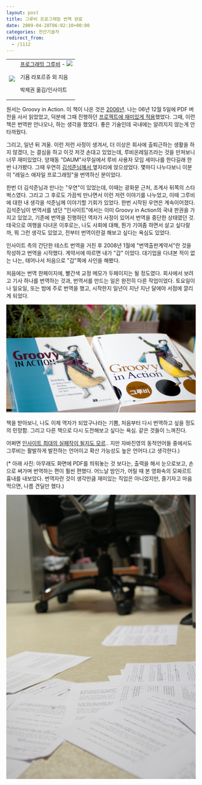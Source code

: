 ```yaml
---
layout: post
title: 그루비 프로그래밍 번역 완료
date: 2009-04-28T06:02:10+00:00
categories: 전산기술자
redirect_from:
  - /1112
---
```




<table>

<tbody><tr>

<td><a href="http://www.aladdin.co.kr/shop/wproduct.aspx?ISBN=8991268552&amp;ttbkey=ttbjinto1216001&amp;COPYPaper=1"><img src="http://image.aladdin.co.kr/coveretc/book/coversum/8991268552_1.jpg" ></a></td>

<td align="left"><a href="http://www.aladdin.co.kr/shop/wproduct.aspx?ISBN=8991268552&amp;ttbkey=ttbjinto1216001&amp;COPYPaper=1">프로그래밍 그루비</a> - <img src="http://image.aladdin.co.kr/img/common/star_s10.gif" >

기욤 라포르쥬 외 지음

박제권 옮김/인사이트</td>

</tr>

</tbody></table>

 

원서는 Groovy in Action. 이 책이 나온 것은 <a href="http://www.amazon.com/gp/blog/post/PLNK23H0WNFIVP742" target="_blank">2006년</a>. 나는 06년 12월 5일에 PDF 버전을 사서 읽었었고, 덕분에 그때 진행하던 <a href="http://jinto.pe.kr/862" target="_blank">프로젝트에 재미있게 적용</a>했었다. 그때, 이런 책은 번역판 안나오나, 하는 생각을 했었다. 좋은 기술인데 국내에는 알려지지 않는게 안타까웠다.

그리고, 일년 뒤 겨울. 이런 저런 사정이 생겨서, 더 이상은 회사에 출퇴근하는 생활을 하지 않겠다, 는 결심을 하고 이것 저것 손대고 있었는데, 루비온레일즈라는 것을 만져보니 너무 재미있었다. 양재동 "DAUM"사무실에서 루비 사용자 모임 세미나를 한다길래 한번 나가봤다. 그때 우연히 <a title="[http://thinkr.egloos.com/]로 이동합니다." href="http://thinkr.egloos.com/" target="_blank">김석준님께서 </a>옆자리에 앉으셨었다. 몇마디 나누다보니 이분이 "레일스 애자일 프로그래밍"을 번역하신 분이었다.

한번 더 김석준님과 만나는 "우연"이 있었는데, 이때는 광화문 근처, 조계사 뒤쪽의 스타벅스였다. 그리고 그 후로도 가끔씩 만나면서 이런 저런 이야기를 나누었고, 이때 그루비에 대한 내 생각을 석준님께 이야기할 기회가 있었다. 한번 시작된 우연은 계속이어졌다. 김석준님이 번역서를 냈던 "인사이트"에서는 이미 Groovy in Action의 국내 판권을 가지고 있었고, 기존에 번역을 진행하던 역자가 사정이 있어서 번역을 중단한 상태였던 것. 태국으로 여행을 다녀온 이후로는, 나도 사회에 대해, 뭔가 기여좀 하면서 살고 싶다랄까, 뭐 그런 생각도 있었고, 전부터 번역이란걸 해보고 싶다는 욕심도 있었다.

인사이트 측의 간단한 테스트 번역을 거친 후 2008년 1월에 "번역출판계약서"란 것을 작성하고 번역을 시작했다. 계약서에 따르면 내가 "갑" 이었다. 대기업을 다녀본 적이 없는 나는, 태어나서 처음으로 "갑"쪽에 사인을 해봤다.

처음에는 번역 한페이지에, 빨간색 교정 메모가 두페이지는 될 정도였다. 회사에서 보려고 기사 하나를 번역하는 것과, 번역서를 만드는 일은 완전히 다른 작업이었다. 토요일이나 일요일, 또는 밤에 주로 번역을 했고, 시작한지 일년이 지난 지난 달에야 서점에 깔리게 되었다.

![ ](/assets/media/uploads_1_cfile3.uf.1639621849F69A8337F17C.jpg)

책을 받아보니, 나도 이제 역자가 되었구나라는 기쁨, 처음부터 다시 번역하고 싶을 정도의 민망함. 그리고 다른 책으로 다시 도전해보고 싶다는 욕심. 같은 것들이 느껴진다.

어쩌면 <a title="[http://blog.insightbook.co.kr/entry/그루비Groovy-인사이트의-최대-실패작이-될-것인가]로 이동합니다." href="http://blog.insightbook.co.kr/entry/%EA%B7%B8%EB%A3%A8%EB%B9%84Groovy-%EC%9D%B8%EC%82%AC%EC%9D%B4%ED%8A%B8%EC%9D%98-%EC%B5%9C%EB%8C%80-%EC%8B%A4%ED%8C%A8%EC%9E%91%EC%9D%B4-%EB%90%A0-%EA%B2%83%EC%9D%B8%EA%B0%80" target="_blank">인사이트 최대의 실패작이 될지도 모르</a>.. 지만 자바진영의 동적언어들 중에서도 그루비는 활발하게 발전하는 언어이고 확산 가능성도 높은 언어다.(고 생각한다.)

(* 아래 사진: 아무래도 화면에 PDF를 띄워놓는 것 보다는, 출력을 해서 눈으로보고, 손으로 써가며 번역하는 편이 훨씬 편했다. 어느날 밤인가, 어릴 때 본 영화속의 모짜르트 흉내를 내보았다. 번역자란 것이 생각만큼 재미있는 직업은 아니었지만, 즐기자고 마음먹으면, 나름 견딜만 했다.)

![ ](/assets/media/uploads_1_cfile25.uf.1839621849F69A7A36D3D4.jpg)



